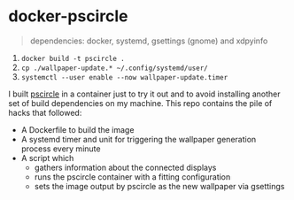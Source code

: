# docker-pscircle
> dependencies: docker, systemd, gsettings (gnome) and xdpyinfo

1. `docker build -t pscircle .`
2. `cp ./wallpaper-update.* ~/.config/systemd/user/`
3. `systemctl --user enable --now wallpaper-update.timer`

I built [pscircle](https://gitlab.com/mildlyparallel/pscircle/ "pscircle")
in a container just to try it out and to avoid installing another set of build
dependencies on my machine. This repo contains the pile of hacks that followed:

 - A Dockerfile to build the image
 - A systemd timer and unit for triggering the wallpaper generation process
   every minute
 - A script which
   - gathers information about the connected displays
   - runs the pscircle container with a fitting configuration
   - sets the image output by pscircle as the new wallpaper via gsettings

